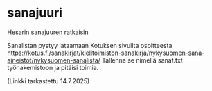 # sanajuuri
Hesarin sanajuuren ratkaisin

Sanalistan pystyy lataamaan Kotuksen sivuilta osoitteesta https://kotus.fi/sanakirjat/kielitoimiston-sanakirja/nykysuomen-sana-aineistot/nykysuomen-sanalista/
Tallenna se nimellä sanat.txt työhakemistoon ja pitäisi toimia.

(Linkki tarkastettu 14.7.2025)
